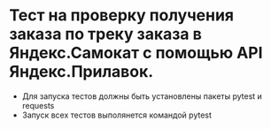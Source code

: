 ﻿# Тест на проверку получения заказа по треку заказа в Яндекс.Самокат с помощью API Яндекс.Прилавок.
- Для запуска тестов должны быть установлены пакеты pytest и requests
- Запуск всех тестов выполянется командой pytest